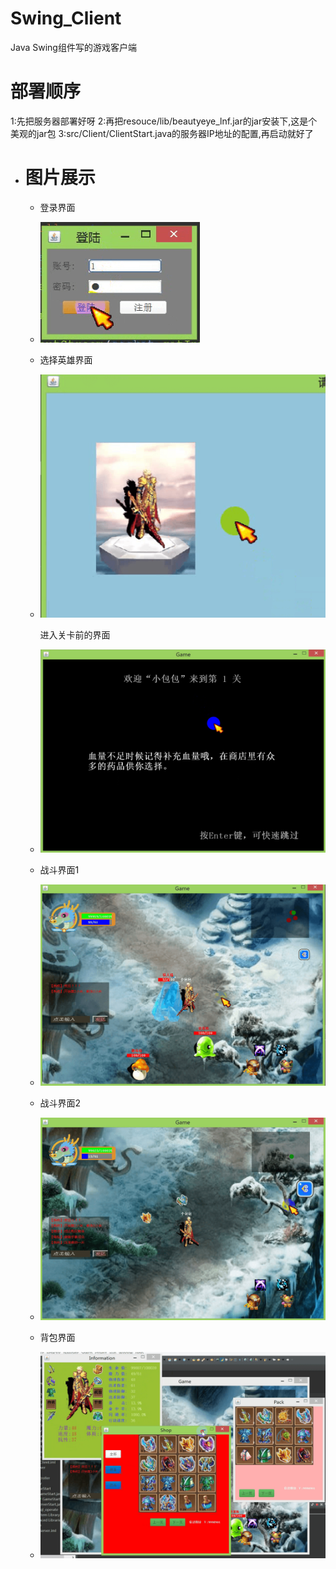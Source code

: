 # Swing_Client
Java Swing组件写的游戏客户端

# 部署顺序
1:先把服务器部署好呀
2:再把resouce/lib/beautyeye_lnf.jar的jar安装下,这是个美观的jar包
3:src/Client/ClientStart.java的服务器IP地址的配置,再启动就好了

* # 图片展示

    - 登录界面

    - ![1](https://github.com/xiaobaobao007/Swing_Client/blob/master/resouce/image/show/login.png)

    - 选择英雄界面

    - ![1](https://github.com/xiaobaobao007/Swing_Client/blob/master/resouce/image/show/choose.png)

      进入关卡前的界面

    - ![1](https://github.com/xiaobaobao007/Swing_Client/blob/master/resouce/image/show/loading.png)

    - 战斗界面1

    - ![1](https://github.com/xiaobaobao007/Swing_Client/blob/master/resouce/image/show/fighting1.png)

    - 战斗界面2

    - ![1](https://github.com/xiaobaobao007/Swing_Client/blob/master/resouce/image/show/fighting2.png)

    - 背包界面

    - ![1](https://github.com/xiaobaobao007/Swing_Client/blob/master/resouce/image/show/menu.png)
